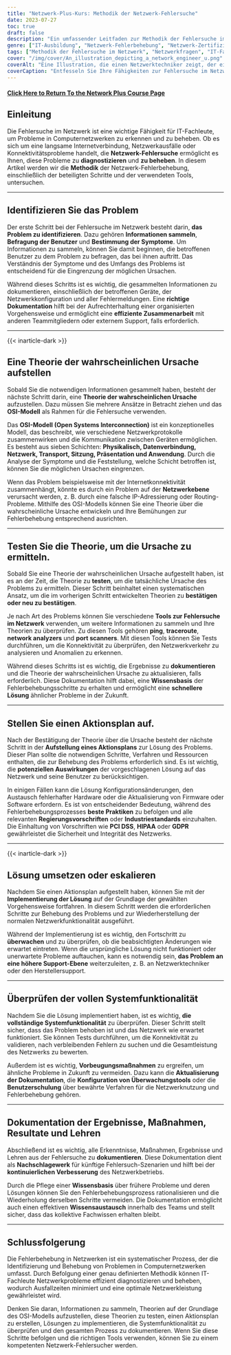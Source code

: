 ```yaml
---
title: "Netzwerk-Plus-Kurs: Methodik der Netzwerk-Fehlersuche"
date: 2023-07-27
toc: true
draft: false
description: "Ein umfassender Leitfaden zur Methodik der Fehlersuche im Netzwerk, einschließlich Schritten, Tools und bewährten Verfahren zur effizienten und effektiven Lösung von Netzwerkproblemen."
genre: ["IT-Ausbildung", "Netzwerk-Fehlerbehebung", "Netzwerk-Zertifizierung", "IT-Ausbildung", "Computer-Netzwerke", "IT-Kenntnisse", "Technische Kenntnisse", "IT-Fachleute", "Vernetzungskonzepte", "Netzwerk-Unterstützung"]
tags: ["Methodik der Fehlersuche im Netzwerk", "Netzwerkfragen", "IT-Fachleute", "OSI-Modell", "Netzwerk-Tools", "Schritte zur Fehlerbehebung", "Netzleistung", "IT-Kenntnisse", "Problemlösung", "Netzwerkdiagnose", "Dokumentation der Fehlersuche", "Netzwerkkonfiguration", "Benutzerkollaboration", "staatliche Vorschriften", "Industriestandards", "PCI DSS", "HIPAA", "GDPR", "Netzdokumentation", "ständige Verbesserung", "Netzwerk-Wissensbasis", "Systemfunktionalität", "Vorbeugende Maßnahmen", "Optimierung der Netzleistung", "Tools zur Fehlersuche im Netzwerk", "Netzwerkkonnektivität", "IT-Schulung", "Prozess der Fehlersuche im Netzwerk", "Techniken zur Fehlersuche im Netzwerk", "Bewährte Praktiken der Netzwerkunterstützung", "Leitfaden zur Fehlersuche im Netzwerk"]
cover: "/img/cover/An_illustration_depicting_a_network_engineer_u.png"
coverAlt: "Eine Illustration, die einen Netzwerktechniker zeigt, der eine Lupe benutzt, um Netzwerkverbindungen zu analysieren und Probleme zu beheben."
coverCaption: "Entfesseln Sie Ihre Fähigkeiten zur Fehlersuche im Netzwerk"
---
```


#### [Click Here to Return To the Network Plus Course Page](/network-plus-start)

## Einleitung

Die Fehlersuche im Netzwerk ist eine wichtige Fähigkeit für IT-Fachleute, um Probleme in Computernetzwerken zu erkennen und zu beheben. Ob es sich um eine langsame Internetverbindung, Netzwerkausfälle oder Konnektivitätsprobleme handelt, die **Netzwerk-Fehlersuche** ermöglicht es Ihnen, diese Probleme zu **diagnostizieren** und **zu beheben**. In diesem Artikel werden wir die **Methodik** der Netzwerk-Fehlerbehebung, einschließlich der beteiligten Schritte und der verwendeten Tools, untersuchen.

______

## Identifizieren Sie das Problem

Der erste Schritt bei der Fehlersuche im Netzwerk besteht darin, **das Problem zu identifizieren**. Dazu gehören **Informationen sammeln**, **Befragung der Benutzer** und **Bestimmung der Symptome**. Um Informationen zu sammeln, können Sie damit beginnen, die betroffenen Benutzer zu dem Problem zu befragen, das bei ihnen auftritt. Das Verständnis der Symptome und des Umfangs des Problems ist entscheidend für die Eingrenzung der möglichen Ursachen.

Während dieses Schritts ist es wichtig, die gesammelten Informationen zu dokumentieren, einschließlich der betroffenen Geräte, der Netzwerkkonfiguration und aller Fehlermeldungen. Eine **richtige Dokumentation** hilft bei der Aufrechterhaltung einer organisierten Vorgehensweise und ermöglicht eine **effiziente Zusammenarbeit** mit anderen Teammitgliedern oder externem Support, falls erforderlich.

______

{{< inarticle-dark >}}

## Eine Theorie der wahrscheinlichen Ursache aufstellen

Sobald Sie die notwendigen Informationen gesammelt haben, besteht der nächste Schritt darin, eine **Theorie der wahrscheinlichen Ursache** aufzustellen. Dazu müssen Sie mehrere Ansätze in Betracht ziehen und das **OSI-Modell** als Rahmen für die Fehlersuche verwenden.

Das **OSI-Modell (Open Systems Interconnection)** ist ein konzeptionelles Modell, das beschreibt, wie verschiedene Netzwerkprotokolle zusammenwirken und die Kommunikation zwischen Geräten ermöglichen. Es besteht aus sieben Schichten: **Physikalisch, Datenverbindung, Netzwerk, Transport, Sitzung, Präsentation und Anwendung**. Durch die Analyse der Symptome und die Feststellung, welche Schicht betroffen ist, können Sie die möglichen Ursachen eingrenzen.

Wenn das Problem beispielsweise mit der Internetkonnektivität zusammenhängt, könnte es durch ein Problem auf der **Netzwerkebene** verursacht werden, z. B. durch eine falsche IP-Adressierung oder Routing-Probleme. Mithilfe des OSI-Modells können Sie eine Theorie über die wahrscheinliche Ursache entwickeln und Ihre Bemühungen zur Fehlerbehebung entsprechend ausrichten.

______

## Testen Sie die Theorie, um die Ursache zu ermitteln.

Sobald Sie eine Theorie der wahrscheinlichen Ursache aufgestellt haben, ist es an der Zeit, die Theorie zu **testen**, um die tatsächliche Ursache des Problems zu ermitteln. Dieser Schritt beinhaltet einen systematischen Ansatz, um die im vorherigen Schritt entwickelten Theorien zu **bestätigen oder neu zu bestätigen**.

Je nach Art des Problems können Sie verschiedene **Tools zur Fehlersuche im Netzwerk** verwenden, um weitere Informationen zu sammeln und Ihre Theorien zu überprüfen. Zu diesen Tools gehören **ping**, **traceroute**, **network analyzers** und **port scanners**. Mit diesen Tools können Sie Tests durchführen, um die Konnektivität zu überprüfen, den Netzwerkverkehr zu analysieren und Anomalien zu erkennen.

Während dieses Schritts ist es wichtig, die Ergebnisse zu **dokumentieren** und die Theorie der wahrscheinlichen Ursache zu aktualisieren, falls erforderlich. Diese Dokumentation hilft dabei, eine **Wissensbasis** der Fehlerbehebungsschritte zu erhalten und ermöglicht eine **schnellere Lösung** ähnlicher Probleme in der Zukunft.

______

## Stellen Sie einen Aktionsplan auf.

Nach der Bestätigung der Theorie über die Ursache besteht der nächste Schritt in der **Aufstellung eines Aktionsplans** zur Lösung des Problems. Dieser Plan sollte die notwendigen Schritte, Verfahren und Ressourcen enthalten, die zur Behebung des Problems erforderlich sind. Es ist wichtig, die **potenziellen Auswirkungen** der vorgeschlagenen Lösung auf das Netzwerk und seine Benutzer zu berücksichtigen.

In einigen Fällen kann die Lösung Konfigurationsänderungen, den Austausch fehlerhafter Hardware oder die Aktualisierung von Firmware oder Software erfordern. Es ist von entscheidender Bedeutung, während des Fehlerbehebungsprozesses **beste Praktiken** zu befolgen und alle relevanten **Regierungsvorschriften** oder **Industriestandards** einzuhalten. Die Einhaltung von Vorschriften wie **PCI DSS**, **HIPAA** oder **GDPR** gewährleistet die Sicherheit und Integrität des Netzwerks.

______

{{< inarticle-dark >}}

## Lösung umsetzen oder eskalieren

Nachdem Sie einen Aktionsplan aufgestellt haben, können Sie mit der **Implementierung der Lösung** auf der Grundlage der gewählten Vorgehensweise fortfahren. In diesem Schritt werden die erforderlichen Schritte zur Behebung des Problems und zur Wiederherstellung der normalen Netzwerkfunktionalität ausgeführt.

Während der Implementierung ist es wichtig, den Fortschritt zu **überwachen** und zu überprüfen, ob die beabsichtigten Änderungen wie erwartet eintreten. Wenn die ursprüngliche Lösung nicht funktioniert oder unerwartete Probleme auftauchen, kann es notwendig sein, **das Problem an eine höhere Support-Ebene** weiterzuleiten, z. B. an Netzwerktechniker oder den Herstellersupport.

______

## Überprüfen der vollen Systemfunktionalität

Nachdem Sie die Lösung implementiert haben, ist es wichtig, **die vollständige Systemfunktionalität** zu überprüfen. Dieser Schritt stellt sicher, dass das Problem behoben ist und das Netzwerk wie erwartet funktioniert. Sie können Tests durchführen, um die Konnektivität zu validieren, nach verbleibenden Fehlern zu suchen und die Gesamtleistung des Netzwerks zu bewerten.

Außerdem ist es wichtig, **Vorbeugungsmaßnahmen** zu ergreifen, um ähnliche Probleme in Zukunft zu vermeiden. Dazu kann die **Aktualisierung der Dokumentation**, die **Konfiguration von Überwachungstools** oder die **Benutzerschulung** über bewährte Verfahren für die Netzwerknutzung und Fehlerbehebung gehören.

______

## Dokumentation der Ergebnisse, Maßnahmen, Resultate und Lehren

Abschließend ist es wichtig, alle Erkenntnisse, Maßnahmen, Ergebnisse und Lehren aus der Fehlersuche zu **dokumentieren**. Diese Dokumentation dient als **Nachschlagewerk** für künftige Fehlersuch-Szenarien und hilft bei der **kontinuierlichen Verbesserung** des Netzwerkbetriebs.

Durch die Pflege einer **Wissensbasis** über frühere Probleme und deren Lösungen können Sie den Fehlerbehebungsprozess rationalisieren und die Wiederholung derselben Schritte vermeiden. Die Dokumentation ermöglicht auch einen effektiven **Wissensaustausch** innerhalb des Teams und stellt sicher, dass das kollektive Fachwissen erhalten bleibt.

______

## Schlussfolgerung

Die Fehlerbehebung in Netzwerken ist ein systematischer Prozess, der die Identifizierung und Behebung von Problemen in Computernetzwerken umfasst. Durch Befolgung einer genau definierten Methodik können IT-Fachleute Netzwerkprobleme effizient diagnostizieren und beheben, wodurch Ausfallzeiten minimiert und eine optimale Netzwerkleistung gewährleistet wird.

Denken Sie daran, Informationen zu sammeln, Theorien auf der Grundlage des OSI-Modells aufzustellen, diese Theorien zu testen, einen Aktionsplan zu erstellen, Lösungen zu implementieren, die Systemfunktionalität zu überprüfen und den gesamten Prozess zu dokumentieren. Wenn Sie diese Schritte befolgen und die richtigen Tools verwenden, können Sie zu einem kompetenten Netzwerk-Fehlersucher werden.
